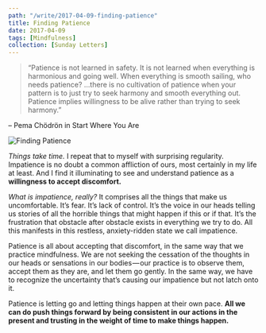 ```yaml
---
path: "/write/2017-04-09-finding-patience"
title: Finding Patience
date: 2017-04-09
tags: [Mindfulness]
collection: [Sunday Letters]
---
```


> “Patience is not learned in safety. It is not learned when everything is harmonious and going well. When everything is smooth sailing, who needs patience? …there is no cultivation of patience when your pattern is to just try to seek harmony and smooth everything out. Patience implies willingness to be alive rather than trying to seek harmony.”

– Pema Chödrön in Start Where You Are

![Finding Patience](./img/april-9-fb.jpg)

_Things take time._ I repeat that to myself with surprising regularity. Impatience is no doubt a common affliction of ours, most certainly in my life at least. And I find it illuminating to see and understand patience as a **willingness to accept discomfort.**

_What is impatience, really?_ It comprises all the things that make us uncomfortable. It’s fear. It’s lack of control. It’s the voice in our heads telling us stories of all the horrible things that might happen if this or if that. It’s the frustration that obstacle after obstacle exists in everything we try to do. All this manifests in this restless, anxiety-ridden state we call impatience.

Patience is all about accepting that discomfort, in the same way that we practice mindfulness. We are not seeking the cessation of the thoughts in our heads or sensations in our bodies — our practice is to observe them, accept them as they are, and let them go gently. In the same way, we have to recognize the uncertainty that’s causing our impatience but not latch onto it.

Patience is letting go and letting things happen at their own pace. **All we can do push things forward by being consistent in our actions in the present and trusting in the weight of time to make things happen.**
